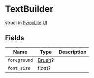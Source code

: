 # TextBuilder
struct in [FyroxLite](../../scripting_api.md).[UI](../UI.md)

## Fields
| Name | Type | Description |
|---|---|---|
| `foreground` | [Brush](../UI/Brush.md)? |  |
| `font_size` | float? |  |
